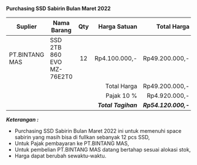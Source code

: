 **Purchasing SSD Sabirin Bulan Maret 2022**


| Suplier        | Nama Barang               | Qty |        Harga Satuan |          Total Harga | Keterangan           |
| -------------- | ------------------------- | :-: | ------------------: | -------------------: | -------------------- |
| PT.BINTANG MAS | SSD 2TB 860 EVO MZ-76E2T0 | 12  |       Rp4.100.000,- |       Rp49.200.000,- | Full storage Sabirin |
|                |                           |     |         Total Harga |       Rp49.200.000,- |                      |
|                |                           |     |         Pajak  10 % |        Rp4.920.000,- |                      |
|                |                           |     | ***Total Tagihan*** | ***Rp54.120.000,-*** |                      |


***Keterangan :***
- Purchasing SSD Sabirin Bulan Maret 2022 ini untuk memenuhi space sabirin yang masih bisa di fullkan sebanyak 12 pcs SSD,
- Untuk Pajak pembayaran ke PT.BINTANG MAS,
- Untuk pembelian PT.BINTANG MAS datang bertahap sesuai alokasi stok,
- Harga dapat berubah sewaktu-waktu.